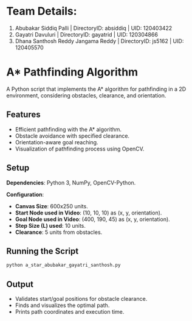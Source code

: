 # Team Details:

1. Abubakar Siddiq Palli | DirectoryID: absiddiq | UID: 120403422
2. Gayatri Davuluri | DirectoryID: gayatrid | UID: 120304866
3. Dhana Santhosh Reddy Jangama Reddy | DirectoryID: js5162 | UID: 120405570

# A* Pathfinding Algorithm

A Python script that implements the A* algorithm for pathfinding in a 2D environment, considering obstacles, clearance, and orientation.

## Features

- Efficient pathfinding with the A* algorithm.
- Obstacle avoidance with specified clearance.
- Orientation-aware goal reaching.
- Visualization of pathfinding process using OpenCV.

## Setup

**Dependencies**: Python 3, NumPy, OpenCV-Python.

**Configuration**:
- **Canvas Size**: 600x250 units.
- **Start Node used in Video**: (10, 10, 10) as (x, y, orientation).
- **Goal Node used in Video**: (400, 190, 45) as (x, y, orientation).
- **Step Size (L) used**: 10 units.
- **Clearance**: 5 units from obstacles.


## Running the Script

```bash
python a_star_abubakar_gayatri_santhosh.py
```

## Output

- Validates start/goal positions for obstacle clearance.
- Finds and visualizes the optimal path.
- Prints path coordinates and execution time.


